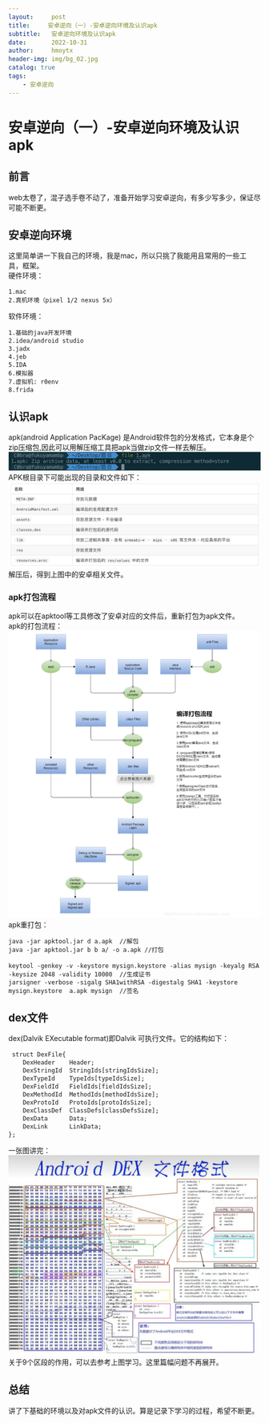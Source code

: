 ```yaml
---
layout:     post
title:     安卓逆向（一）-安卓逆向环境及认识apk
subtitle:   安卓逆向环境及认识apk
date:       2022-10-31
author:     hmoytx
header-img: img/bg_02.jpg
catalog: true
tags:
    - 安卓逆向
---
```

#  安卓逆向（一）-安卓逆向环境及认识apk

## 前言
web太卷了，混子选手卷不动了，准备开始学习安卓逆向，有多少写多少，保证尽可能不断更。  

## 安卓逆向环境
这里简单讲一下我自己的环境，我是mac，所以只挑了我能用且常用的一些工具，框架。  
硬件环境：  
```
1.mac  
2.真机环境（pixel 1/2 nexus 5x）
```
软件环境：  
```
1.基础的java开发环境  
2.idea/android studio 
3.jadx
4.jeb
5.IDA
6.模拟器
7.虚拟机: r0env
8.frida
```   

## 认识apk
apk(android Application PacKage) 是Android软件包的分发格式，它本身是个zip压缩包,因此可以用解压缩工具把apk当做zip文件一样去解压。  
![1](/img/221031_fileapk.png)  
APK根目录下可能出现的目录和文件如下：
![2](/img/221031_apkzip.png)   
解压后，得到上图中的安卓相关文件。  

  
### apk打包流程
apk可以在apktool等工具修改了安卓对应的文件后，重新打包为apk文件。  
apk的打包流程：  
![3](/img/221031_apkpacker.png)   
apk重打包：  
```
java -jar apktool.jar d a.apk  //解包
java -jar apktool.jar b b a/ -o a.apk //打包

keytool -genkey -v -keystore mysign.keystore -alias mysign -keyalg RSA -keysize 2048 -validity 10000  //生成证书
jarsigner -verbose -sigalg SHA1withRSA -digestalg SHA1 -keystore  mysign.keystore  a.apk mysign  //签名
```

## dex文件
dex(Dalvik EXecutable format)即Dalvik 可执行文件。它的结构如下：  
```
 struct DexFile{
    DexHeader    Header;
    DexStringId  StringIds[stringIdsSize];
    DexTypeId    TypeIds[typeIdsSize];
    DexFieldId   FieldIds[fieldIdsSize];
    DexMethodId  MethodIds[methodIdsSize];
    DexProtoId   ProtoIds[protoIdsSize];
    DexClassDef  ClassDefs[classDefsSize];
    DexData      Data;
    DexLink      LinkData;
};
```
一张图讲完：  
![4](/img/221031_dexfile.png)   
关于9个区段的作用，可以去参考上图学习。这里篇幅问题不再展开。    



## 总结
讲了下基础的环境以及对apk文件的认识。算是记录下学习的过程，希望不断更。  

